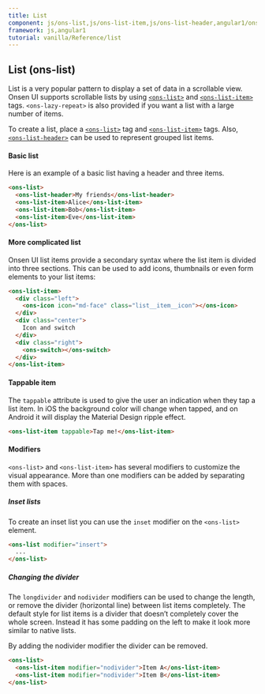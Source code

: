 ```yaml
---
title: List
component: js/ons-list,js/ons-list-item,js/ons-list-header,angular1/ons-list,angular1/ons-list-item,angular1/ons-list-header
framework: js,angular1
tutorial: vanilla/Reference/list
---
```


## List (ons-list)

List is a very popular pattern to display a set of data in a scrollable view. Onsen UI supports scrollable lists by using [`<ons-list>`](/v2/docs/js/ons-list.html) and [`<ons-list-item>`](/v2/docs/js/ons-list-item.html) tags. `<ons-lazy-repeat>` is also provided if you want a list with a large number of items.

To create a list, place a [`<ons-list>`](/v2/docs/js/ons-list.html) tag and [`<ons-list-item>`](/v2/docs/js/ons-list-item.html) tags. Also, [`<ons-list-header>`](/v2/docs/js/ons-list-header.html) can be used to represent grouped list items.

#### Basic list

Here is an example of a basic list having a header and three items.

``` html
<ons-list>
  <ons-list-header>My friends</ons-list-header>
  <ons-list-item>Alice</ons-list-item>
  <ons-list-item>Bob</ons-list-item>
  <ons-list-item>Eve</ons-list-item>
</ons-list>
```

#### More complicated list

Onsen UI list items provide a secondary syntax where the list item is divided into three sections. This can be used to add icons, thumbnails or even form elements to your list items:

``` html
<ons-list-item>
  <div class="left">
    <ons-icon icon="md-face" class="list__item__icon"></ons-icon>
  </div>
  <div class="center">
    Icon and switch
  </div>
  <div class="right">
    <ons-switch></ons-switch>
  </div>
</ons-list-item>
```

#### Tappable item

The `tappable` attribute is used to give the user an indication when they tap a list item. In iOS the background color will change when tapped, and on Android it will display the Material Design ripple effect.

``` html
<ons-list-item tappable>Tap me!</ons-list-item>
```

#### Modifiers

`<ons-list>` and `<ons-list-item>` has several modifiers to customize the visual appearance. More than one modifiers can be added by separating them with spaces.

##### Inset lists

To create an inset list you can use the `inset` modifier on the `<ons-list>` element.

``` html
<ons-list modifier="insert">
  ...
</ons-list>
```

##### Changing the divider

The `longdivider` and `nodivider` modifiers can be used to change the length, or remove the divider (horizontal line) between list items completely. The default style for list items is a divider that doesn’t completely cover the whole screen. Instead it has some padding on the left to make it look more similar to native lists.

By adding the nodivider modifier the divider can be removed.

``` html
<ons-list>
  <ons-list-item modifier="nodivider">Item A</ons-list-item>
  <ons-list-item modifier="nodivider">Item B</ons-list-item>
</ons-list>
```

